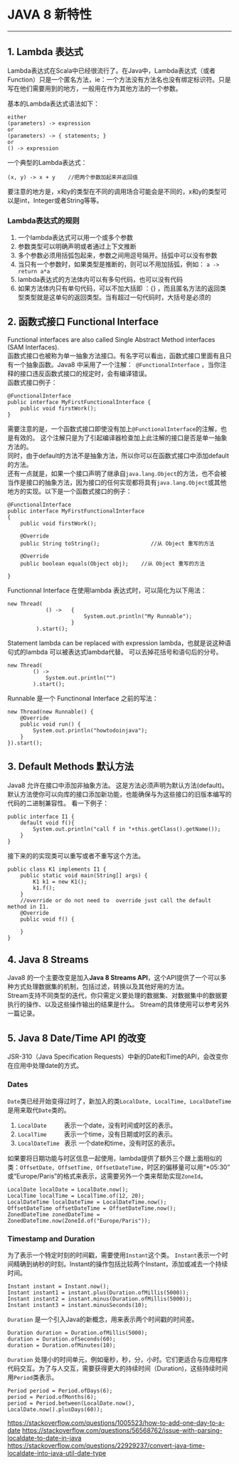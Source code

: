 # JAVA 8 新特性 #
----
## 1. Lambda 表达式 ##

Lambda表达式在Scala中已经很流行了。在Java中，Lambda表达式（或者Function）只是一个匿名方法，ie：一个方法没有方法名也没有绑定标识符。只是写在他们需要用到的地方，一般用在作为其他方法的一个参数。

基本的Lambda表达式语法如下：
```
either
(parameters) -> expression
or
(parameters) -> { statements; }
or
() -> expression
```

一个典型的Lambda表达式：
```
(x, y) -> x + y    //把两个参数加起来并返回值
```

要注意的地方是，x和y的类型在不同的调用场合可能会是不同的，x和y的类型可以是int，Integer或者String等等。

### Lambda表达式的规则 
1. 一个lambda表达式可以用一个或多个参数
2. 参数类型可以明确声明或者通过上下文推断
3. 多个参数必须用括弧包起来，参数之间用逗号隔开。括弧中可以没有参数
4. 当只有一个参数时，如果类型是推断的，则可以不用加括弧，例如：
`a -> return a*a`
5. lambda表达式的方法体内可以有多句代码，也可以没有代码
6. 如果方法体内只有单句代码，可以不加大括即 ：{} ，而且匿名方法的返回类型类型就是这单句的返回类型。当有超过一句代码时，大括号是必须的

## 2. 函数式接口 Functional Interface ##
Functional interfaces are also called Single Abstract Method interfaces (SAM Interfaces).  
函数式接口也被称为单一抽象方法接口。有名字可以看出，函数式接口里面有且只有一个抽象函数。Java8 中采用了一个注解：` @FunctionalInterface` ，当你注释的接口违反函数式接口的规定时，会有编译错误。  
函数式接口例子：
```
@FunctionalInterface
public interface MyFirstFunctionalInterface {
    public void firstWork();
}
```

需要注意的是，一个函数式接口即使没有加上`@FunctionalInterface`的注解，也是有效的。 这个注解只是为了引起编译器检查加上此注解的接口是否是单一抽象方法的。  
同时，由于default的方法不是抽象方法，所以你可以在函数式接口中添加default的方法。  
还有一点就是，如果一个接口声明了继承自`java.lang.Object`的方法，也不会被当作是接口的抽象方法，因为接口的任何实现都将具有`java.lang.Object`或其他地方的实现。以下是一个函数式接口的例子：
```
@FunctionalInterface
public interface MyFirstFunctionalInterface
{
    public void firstWork();
 
    @Override
    public String toString();                //从 Object 重写的方法
 
    @Override
    public boolean equals(Object obj);    //从 Object 重写的方法

}
```
Functionnal Interface 在使用lambda 表达式时，可以简化为以下用法：
```
new Thread(
            () ->   {
                        System.out.println("My Runnable");
                    }
         ).start();

```

Statement lambda can be replaced with expression lambda，也就是说这种语句式的lambda 可以被表达式lambda代替。
可以去掉花括号和语句后的分号。
```
new Thread(
        () ->
     	 	System.out.println("")
        ).start();
```
Runnable 是一个 Functinonal Interface
之前的写法：
```
new Thread(new Runnable() {
    @Override
    public void run() {
        System.out.println("howtodoinjava");
    }
}).start();
```

## 3. Default Methods  默认方法
Java8 允许在接口中添加非抽象方法。 这是方法必须声明为默认方法(default)。默认方法使你可以向库的接口添加新功能，也能确保与为这些接口的旧版本编写的代码的二进制兼容性。
看一下例子：
```
public interface I1 {
    default void f(){
        System.out.println("call f in "+this.getClass().getName());
    }
}
```

接下来的的实现类可以重写或者不重写这个方法。
```
public class K1 implements I1 {
    public static void main(String[] args) {
        K1 k1 = new K1();
        k1.f();
    }
    //override or do not need to  override just call the default method in I1.
    @Override
    public void f() {
		
    }
}
```

## 4.  Java 8 Streams ##
Java8 的一个主要改变是加入**Java 8 Streams API**，这个API提供了一个可以多种方式处理数据集的机制，包括过滤，转换以及其他好用的方法。  
Stream支持不同类型的迭代，你只需定义要处理的数据集、对数据集中的数据要执行的操作、以及这些操作输出的结果是什么。
Stream的具体使用可以参考另外一篇记录。

## 5. Java 8 Date/Time API 的改变 ##
JSR-310（Java Specification Requests）中新的Date和Time的API，会改变你在应用中处理date的方式。

### Dates ###
`Date`类已经开始变得过时了，新加入的类`LocalDate, LocalTime, LocalDateTime`是用来取代`Date`类的。
1. `LocalDate ` 　　表示一个date，没有时间或时区的表示。
2. `LocalTime ` 　　表示一个time，没有日期或时区的表示。
3. `LocalDateTime `   表示 一个date和time，没有时区的表示。

如果要将日期功能与时区信息一起使用，lambda提供了额外三个跟上面相似的类：`OffsetDate, OffsetTime, OffsetDateTime`，时区的偏移量可以用“+05:30” 或“Europe/Paris”的格式来表示，这需要另外一个类来帮助实现`ZoneId`。
```
LocalDate localDate = LocalDate.now();
LocalTime localTime = LocalTime.of(12, 20);
LocalDateTime localDateTime = LocalDateTime.now();
OffsetDateTime offsetDateTime = OffsetDateTime.now();
ZonedDateTime zonedDateTime = ZonedDateTime.now(ZoneId.of("Europe/Paris"));
```
### Timestamp and Duration ###
为了表示一个特定时刻的时间戳，需要使用`Instant`这个类。 `Instant`表示一个时间精确到纳秒的时刻。Instant的操作包括比较两个Instant，添加或减去一个持续时间。
```
Instant instant = Instant.now();
Instant instant1 = instant.plus(Duration.ofMillis(5000));
Instant instant2 = instant.minus(Duration.ofMillis(5000));
Instant instant3 = instant.minusSeconds(10);
```

`Duration` 是一个引入Java的新概念，用来表示两个时间戳的时间差。
```
Duration duration = Duration.ofMillis(5000);
duration = Duration.ofSeconds(60);
duration = Duration.ofMinutes(10);
```

`Duration` 处理小的时间单元，例如毫秒，秒，分，小时。它们更适合与应用程序代码交互。为了与人交互，需要获得更大的持续时间（Duration)，这些持续时间用`Period`类表示。
```
Period period = Period.ofDays(6);
period = Period.ofMonths(6);
period = Period.between(LocalDate.now(), LocalDate.now().plusDays(60));
```


https://stackoverflow.com/questions/1005523/how-to-add-one-day-to-a-date
https://stackoverflow.com/questions/56568762/issue-with-parsing-localdate-to-date-in-java
https://stackoverflow.com/questions/22929237/convert-java-time-localdate-into-java-util-date-type

